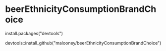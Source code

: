 # beerEthnicityConsumptionBrandChoice


install.packages("devtools")

devtools::install_github("malooney/beerEthnicityConsumptionBrandChoice")
